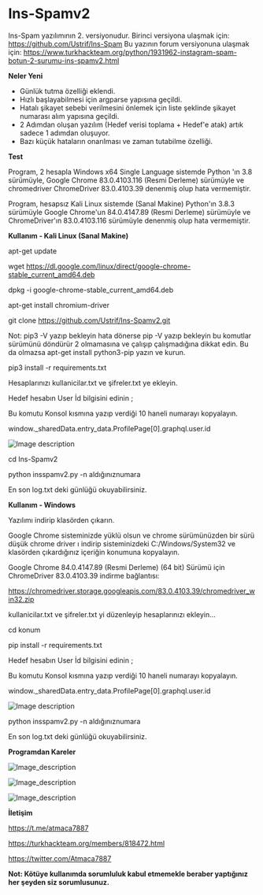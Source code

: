 # Ins-Spamv2
Ins-Spam yazılımının 2. versiyonudur. Birinci versiyona ulaşmak için: https://github.com/Ustrif/Ins-Spam
Bu yazının forum versiyonuna ulaşmak için: https://www.turkhackteam.org/python/1931962-instagram-spam-botun-2-surumu-ins-spamv2.html

**Neler Yeni**

+ Günlük tutma özelliği eklendi.
+ Hızlı başlayabilmesi için argparse yapısına geçildi.
+ Hatalı şikayet sebebi verilmesini önlemek için liste şeklinde şikayet numarası alım yapısına geçildi.
+ 2 Adımdan oluşan yazılım (Hedef verisi toplama + Hedef'e atak) artık sadece 1 adımdan oluşuyor. 
+ Bazı küçük hataların onarılması ve zaman tutabilme özelliği.

**Test**

Program, 2 hesapla Windows x64 Single Language sistemde Python 'ın 3.8 sürümüyle, Google Chrome 83.0.4103.116 (Resmi Derleme) sürümüyle ve chromedriver ChromeDriver 83.0.4103.39 denenmiş olup hata vermemiştir.

Program, hesapsız Kali Linux sistemde (Sanal Makine) Python'ın 3.8.3 sürümüyle Google Chrome'un 84.0.4147.89 (Resmi Derleme) sürümüyle ve ChromeDriver'ın 83.0.4103.116 sürümüyle denenmiş olup hata vermemiştir.

**Kullanım - Kali Linux (Sanal Makine)**

apt-get update

wget https://dl.google.com/linux/direct/google-chrome-stable_current_amd64.deb

dpkg -i google-chrome-stable_current_amd64.deb

apt-get install chromium-driver

git clone https://github.com/Ustrif/Ins-Spamv2.git

Not: pip3 -V yazıp bekleyin hata dönerse pip -V yazıp bekleyin bu komutlar sürümünü döndürür 2 olmamasına ve çalışıp çalışmadığına dikkat edin. Bu da olmazsa apt-get install python3-pip yazın ve kurun.

pip3 install -r requirements.txt

Hesaplarınızı kullanicilar.txt ve şifreler.txt ye ekleyin.

Hedef hesabın User İd bilgisini edinin ;

Bu komutu Konsol kısmına yazıp verdiği 10 haneli numarayı kopyalayın.

window._sharedData.entry_data.ProfilePage[0].graphql.user.id

![Image description](https://i.hizliresim.com/UvigUw.png)

cd Ins-Spamv2

python insspamv2.py -n aldığınıznumara

En son log.txt deki günlüğü okuyabilirsiniz.

**Kullanım - Windows**

Yazılımı indirip klasörden çıkarın.

Google Chrome sisteminizde yüklü olsun ve chrome sürümünüzden bir sürü düşük chrome driver ı indirip sisteminizdeki C:/Windows/System32 ve klasörden çıkardığınız içeriğin konumuna kopyalayın.

Google Chrome 84.0.4147.89 (Resmi Derleme) (64 bit) Sürümü için ChromeDriver 83.0.4103.39 indirme bağlantısı:

https://chromedriver.storage.googleapis.com/83.0.4103.39/chromedriver_win32.zip

kullanicilar.txt ve şifreler.txt yi düzenleyip hesaplarınızı ekleyin...

cd konum

pip install -r requirements.txt

Hedef hesabın User İd bilgisini edinin ;

Bu komutu Konsol kısmına yazıp verdiği 10 haneli numarayı kopyalayın.

window._sharedData.entry_data.ProfilePage[0].graphql.user.id

![Image description](https://i.hizliresim.com/UvigUw.png)

python insspamv2.py -n aldığınıznumara

En son log.txt deki günlüğü okuyabilirsiniz.

**Programdan Kareler**

![Image_description](https://i.hizliresim.com/WjwCeK.png)

![Image_description](https://i.hizliresim.com/mWOVVt.png)

![Image_description](https://i.hizliresim.com/Yi0N85.png)

**İletişim**

https://t.me/atmaca7887

https://turkhackteam.org/members/818472.html

https://twitter.com/Atmaca7887

**Not: Kötüye kullanımda sorumluluk kabul etmemekle beraber yaptığınız her şeyden siz sorumlusunuz.**
